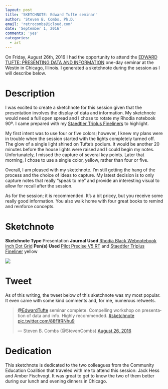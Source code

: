 ```yaml
---
layout: post
title: 'SKETCHNOTE: Edward Tufte seminar'
author: 'Steven B. Combs, Ph.D.'
email: 'retrocombs@icloud.com'
date: 'September 1, 2016'
comments: 'yes'
categories:
  - art
---
```


On Friday, August 26th, 2016 I had the opportunity to attend the [EDWARD TUFTE: PRESENTING DATA AND INFORMATION][1] one-day seminar at the Westin in Chicago, Illinois. I generated a sketchnote during the session as I will describe below.

# Description
I was excited to create a sketchnote for this session given that the presentation involves the display of data and information. My sketchnote would need a full open spread and I chose to rotate my Rhodia notebook 90º. I came prepared with my [Staedtler Triplus Fineliners][2] to highlight.

My first intent was to use four or five colors; however, I knew my plans were in trouble when the session started with the lights completely turned off. The glow of a single light shined on Tufte’s podium. It would be another 20 minutes before the house lights were raised and I could begin my notes. Unfortunately, I missed the capture of several key points. Later that morning, I chose to use a single color, yellow, rather than four or five.

Overall, I am pleased with my sketchnote. I’m still getting the hang of the process and the choice of ideas to capture. My latest decision is to only capture notes that really “speak to me” and provide an interesting visual to allow for recall after the session.

As for the session; it is recommended. It’s a bit pricey, but you receive some really good information. You also walk home with four great books to remind and reinforce concepts.

# Sketchnote

**Sketchnote Type** Presentation
**Journal Used** [Rhodia Black Webnotebook inch Dot Grid][3]
**Pen(s) Used** [Pilot Precise V5 RT][4] and [Staedtler Triplus Fineliner][5] yellow

![][image-1]

# Tweet
As of this writing, the tweet below of this sketchnote was my most popular. It even came with some kind comments and, for me, numerous retweets.

<blockquote class="twitter-tweet" data-lang="en"><p lang="en" dir="ltr"><a href="https://twitter.com/EdwardTufte">@EdwardTufte</a> seminar complete. Compelling workshop on presentation of data and info. Highly recommended. <a href="https://twitter.com/hashtag/sketchnote?src=hash">#sketchnote</a> <a href="https://t.co/88f1fRNhu9">pic.twitter.com/88f1fRNhu9</a></p>&mdash; Steven B. Combs (@StevenCombs) <a href="https://twitter.com/StevenCombs/status/769284114394611712">August 26, 2016</a></blockquote>
<script async src="//platform.twitter.com/widgets.js" charset="utf-8"></script>

# Dedication
This sketchnote is dedicated to the two colleagues from the Community Education Coalition that traveled with me to attend this session: Jack Hess and Amber Fischvogt. It was great to get to know the two of them better during our lunch and evening dinners in Chicago.

[1]:	https://www.edwardtufte.com/tufte/courses
[2]:	/art/2015/03/20/staedtler-triplus-fineliner-review.html
[3]:	http://amzn.to/2c5gouJ
[4]:	http://amzn.to/2bRNBLp
[5]:	http://amzn.to/2c5O8Z0

[image-1]:	https://lh3.googleusercontent.com/30C0zW-GZsw78PFR2WV_RsiZyt9bs6NhS9gJY31knlOnWP40H0NwAx8LGpya0z65WUP4_ZCqvnRCxIKC2c_F93LFj1uwjexOH9YUVAxEGDF3ziLul2ixU1NtoZHp10DFZd0_Qmf6FSKPSgUabqJmjCaopDXDR-46mlJ8mgAWr37wfzCtyRnuxqRWILUBve6NcRgyMllxeMF6cg4UIuMb1Vw0OpOQNjLifstZtAfUkY9NiFmPLP8W1xtTVdeWbQpTupoSNFXWoLxtEmX_BHdz-EtVxJh11TS0mDipA3QFq-TiF-hV9b5dyfsee7Wiu-68PeM-yvEqS5AF8Fj4IJcJIclltQ_sDp9udCiAFosN5EtBO5Lk7J24fkvJ8SLS6SP1HSPY9j3379MBCh70Xsdw9Q-lHq74tq_s1x5jh8_3qRVZDn2i35PHq9MHgmIqO-wAdv5MvNajLsaIWlBmPEKw78Iv4u85_zQlH5iALBtBeGH9fYck7uZUsLpG3UkAZomCFUKpvvQHiMhbrfwTkAHk_gJawsuWTbBZnCT6KByQYJTbfogAfSgaxZkULvb8Jebd67EZi4Sa4T7vVJtK2K926jJEjYGe7uzwmgsJofZD-UeWvqaw9g=w741-h961-no
